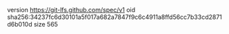 version https://git-lfs.github.com/spec/v1
oid sha256:34237fc6d30101a5f017a682a7847f9c6c4911a8ffd56cc7b33cd2871d6b010d
size 565
